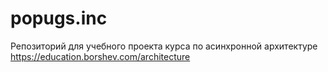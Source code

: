 # popugs.inc
Репозиторий для учебного проекта курса по асинхронной архитектуре
https://education.borshev.com/architecture
